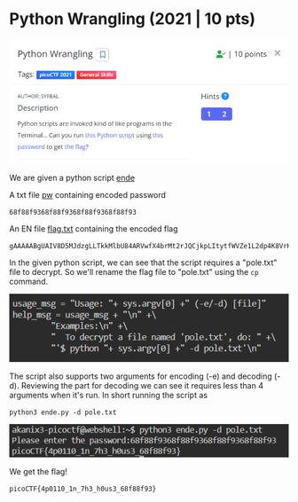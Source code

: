 # Python Wrangling (2021 | 10 pts)

![image](files/desc.png)

We are given a python script [ende](files/ende) 

A txt file [pw](files/pw.txt) containing encoded password
```
68f88f9368f88f9368f88f9368f88f93
```

An EN file [flag.txt](files/flag.txt.en) containing the encoded flag
```
gAAAAABgUAIV8D5MJdzgLLTkkMlbU84ARVwfX4brMt2rJQCjkpLItytfWVZe1L2dp4K8VrKgRU3axStKJEAqcM0iDaxiYE54Boh8UfAAo1RNifKnlDrFz0gLaznVSFVj2xAUa4V35180
```

In the given python script, we can see that the script requires a "pole.txt" file to decrypt. So we'll rename the flag file to "pole.txt" using the ```cp``` command.

![code](files/code.png) 

The script also supports two arguments for encoding (-e) and decoding (-d). Reviewing the part for decoding we can see it requires less than 4 arguments when it's run. In short running the script as
```
python3 ende.py -d pole.txt
```

![exec](files/exec-code.png)

We get the flag!

```
picoCTF{4p0110_1n_7h3_h0us3_68f88f93}
```
